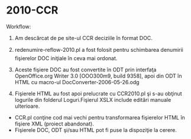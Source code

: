 2010-CCR
========
Workflow:

1. Am descărcat de pe site-ul CCR deciziile în format DOC.

2. redenumire-reflow-2010.pl a fost folosit pentru schimbarea denumirii fişierelor DOC iniţiale în ceva mai ordonat.

3. Aceste fişiere DOC au fost convertite în ODT prin interfaţa OpenOffice.org Writer 3.0 [OOO300m9, build 9358], apoi din ODT în HTML cu macro-ul DocConverter-2006-05-26.odg

4. Fişierele HTML au fost apoi prelucrate cu CCR2010.pl şi s-au obţinut logurile din folderul Loguri.Fişierul XSLX include editări manuale ulterioare.

* CCR.pl conţine cod mai vechi pentru transformarea fişierelor HTML în fişiere XML (proiect abandonat).
* Fişierele DOC, ODT şi/sau HTML pot fi puse la dispoziţie la cerere.
